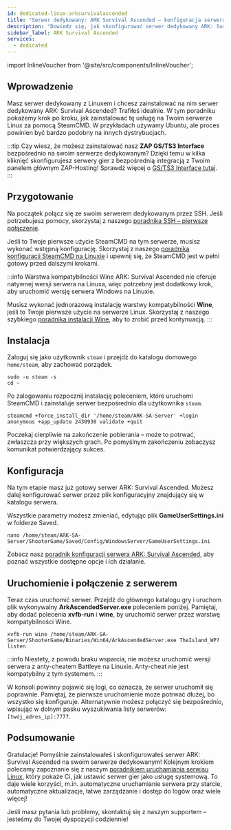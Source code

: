 ```yaml
---
id: dedicated-linux-arksurvivalascended
title: "Serwer dedykowany: ARK Survival Ascended – konfiguracja serwera Linux"
description: "Dowiedz się, jak skonfigurować serwer dedykowany ARK: Survival Ascended na Linuxie, aby cieszyć się płynną rozgrywką i zarządzaniem serwerem → Sprawdź teraz"
sidebar_label: ARK Survival Ascended
services:
  - dedicated
---
```


import InlineVoucher from '@site/src/components/InlineVoucher';

## Wprowadzenie
Masz serwer dedykowany z Linuxem i chcesz zainstalować na nim serwer dedykowany ARK: Survival Ascended? Trafiłeś idealnie. W tym poradniku pokażemy krok po kroku, jak zainstalować tę usługę na Twoim serwerze Linux za pomocą SteamCMD. W przykładach używamy Ubuntu, ale proces powinien być bardzo podobny na innych dystrybucjach.

:::tip
Czy wiesz, że możesz zainstalować nasz **ZAP GS/TS3 Interface** bezpośrednio na swoim serwerze dedykowanym? Dzięki temu w kilka kliknięć skonfigurujesz serwery gier z bezpośrednią integracją z Twoim panelem głównym ZAP-Hosting! Sprawdź więcej o [GS/TS3 Interface tutaj](dedicated-linux-gs-interface.md).
:::

<InlineVoucher />

## Przygotowanie

Na początek połącz się ze swoim serwerem dedykowanym przez SSH. Jeśli potrzebujesz pomocy, skorzystaj z naszego [poradnika SSH – pierwsze połączenie](dedicated-linux-ssh.md).

Jeśli to Twoje pierwsze użycie SteamCMD na tym serwerze, musisz wykonać wstępną konfigurację. Skorzystaj z naszego [poradnika konfiguracji SteamCMD na Linuxie](dedicated-linux-steamcmd.md) i upewnij się, że SteamCMD jest w pełni gotowy przed dalszymi krokami.

:::info Warstwa kompatybilności Wine
ARK: Survival Ascended nie oferuje natywnej wersji serwera na Linuxa, więc potrzebny jest dodatkowy krok, aby uruchomić wersję serwera Windows na Linuxie.

Musisz wykonać jednorazową instalację warstwy kompatybilności **Wine**, jeśli to Twoje pierwsze użycie na serwerze Linux. Skorzystaj z naszego szybkiego [poradnika instalacji Wine](dedicated-linux-wine.md), aby to zrobić przed kontynuacją.
:::

## Instalacja

Zaloguj się jako użytkownik `steam` i przejdź do katalogu domowego `home/steam`, aby zachować porządek.
```
sudo -u steam -s
cd ~
```

Po zalogowaniu rozpocznij instalację poleceniem, które uruchomi SteamCMD i zainstaluje serwer bezpośrednio dla użytkownika `steam`.
```
steamcmd +force_install_dir '/home/steam/ARK-SA-Server' +login anonymous +app_update 2430930 validate +quit
```

Poczekaj cierpliwie na zakończenie pobierania – może to potrwać, zwłaszcza przy większych grach. Po pomyślnym zakończeniu zobaczysz komunikat potwierdzający sukces.

## Konfiguracja

Na tym etapie masz już gotowy serwer ARK: Survival Ascended. Możesz dalej konfigurować serwer przez plik konfiguracyjny znajdujący się w katalogu serwera.

Wszystkie parametry możesz zmieniać, edytując plik **GameUserSettings.ini** w folderze Saved.

```
nano /home/steam/ARK-SA-Server/ShooterGame/Saved/Config/WindowsServer/GameUserSettings.ini
```

Zobacz nasz [poradnik konfiguracji serwera ARK: Survival Ascended](ark-configuration.md), aby poznać wszystkie dostępne opcje i ich działanie.

## Uruchomienie i połączenie z serwerem

Teraz czas uruchomić serwer. Przejdź do głównego katalogu gry i uruchom plik wykonywalny **ArkAscendedServer.exe** poleceniem poniżej. Pamiętaj, aby dodać polecenia **xvfb-run** i **wine**, by uruchomić serwer przez warstwę kompatybilności Wine.
```
xvfb-run wine /home/steam/ARK-SA-Server/ShooterGame/Binaries/Win64/ArkAscendedServer.exe TheIsland_WP?listen
```

:::info
Niestety, z powodu braku wsparcia, nie możesz uruchomić wersji serwera z anty-cheatem Battleye na Linuxie. Anty-cheat nie jest kompatybilny z tym systemem.
:::

W konsoli powinny pojawić się logi, co oznacza, że serwer uruchomił się poprawnie. Pamiętaj, że pierwsze uruchomienie może potrwać dłużej, bo wszystko się konfiguruje. Alternatywnie możesz połączyć się bezpośrednio, wpisując w dolnym pasku wyszukiwania listy serwerów: `[twój_adres_ip]:7777`.

## Podsumowanie

Gratulacje! Pomyślnie zainstalowałeś i skonfigurowałeś serwer ARK: Survival Ascended na swoim serwerze dedykowanym! Kolejnym krokiem polecamy zapoznanie się z naszym [poradnikiem uruchamiania serwisu Linux](dedicated-linux-create-gameservice.md), który pokaże Ci, jak ustawić serwer gier jako usługę systemową. To daje wiele korzyści, m.in. automatyczne uruchamianie serwera przy starcie, automatyczne aktualizacje, łatwe zarządzanie i dostęp do logów oraz wiele więcej!

Jeśli masz pytania lub problemy, skontaktuj się z naszym supportem – jesteśmy do Twojej dyspozycji codziennie!

<InlineVoucher />